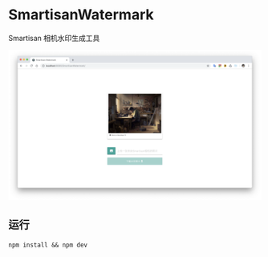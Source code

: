 # SmartisanWatermark
Smartisan 相机水印生成工具



![Screenshot](https://raw.githubusercontent.com/molvqingtai/SmartisanWatermark/master/Screenshot.png)


## 运行

`npm install && npm dev`
